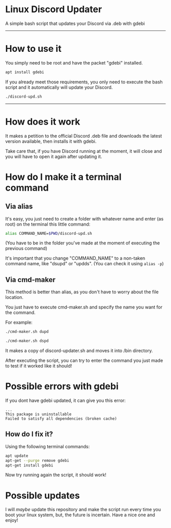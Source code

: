 # Linux Discord Updater

 A simple bash script that updates your Discord via .deb with gdebi

---

# How to use it

You simply need to be root and have the packet "gdebi" installed.

```sh
apt install gdebi
```

If you already meet those requirements, you only need to execute the bash script and it automatically will update your Discord.

```sh
./discord-upd.sh
```

---

# How does it work

It makes a petition to the official Discord .deb file and downloads the latest version available, then installs it with gdebi.

Take care that, if you have Discord running at the moment, it will close and you will have to open it again after updating it.

# How do I make it a terminal command

## Via alias
It's easy, you just need to create a folder with whatever name and enter (as root) on the terminal this little command:

```sh
alias COMMAND_NAME=$PWD/discord-upd.sh
```

(You have to be in the folder you've made at the moment of executing the previous command)

It's important that you change "COMMAND_NAME" to a non-taken command name, like "dsupd" or "updds". (You can check it using ```alias -p```)

## Via cmd-maker

This method is better than alias, as you don't have to worry about the file location.

You just have to execute cmd-maker.sh and specify the name you want for the command.

For example:

```sh
./cmd-maker.sh dupd

./cmd-maker.sh dspd
```

It makes a copy of discord-updater.sh and moves it into /bin directory. 

After executing the script, you can try to enter the command you just made to test if it worked like it should!

# Possible errors with gdebi

If you dont have gdebi updated, it can give you this error:

```
...
This package is uninstallable
Failed to satisfy all dependencies (broken cache)
```

## How do I fix it?

Using the following terminal commands:

```sh
apt update
apt-get --purge remove gdebi
apt-get install gdebi
```

Now try running again the script, it should work!

# Possible updates

I will *maybe* update this repository and make the script run every time you boot your linux system, but, the future is incertain. Have a nice one and enjoy!
